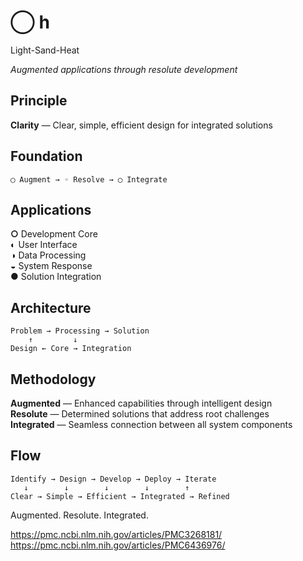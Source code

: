 # ◯ h
Light-Sand-Heat

*Augmented applications through resolute development*

## Principle

**Clarity** — Clear, simple, efficient design for integrated solutions

## Foundation

```
◯ Augment → ◦ Resolve → ◯ Integrate
```

## Applications

**○** Development Core  
**◐** User Interface  
**◑** Data Processing  
**◒** System Response  
**●** Solution Integration  

## Architecture

```
Problem → Processing → Solution
    ↑         ↓
Design ← Core → Integration
```

## Methodology

**Augmented** — Enhanced capabilities through intelligent design  
**Resolute** — Determined solutions that address root challenges  
**Integrated** — Seamless connection between all system components  

## Flow

```
Identify → Design → Develop → Deploy → Iterate
   ↓        ↓        ↓        ↓        ↑
Clear → Simple → Efficient → Integrated → Refined
```

Augmented. Resolute. Integrated.

https://pmc.ncbi.nlm.nih.gov/articles/PMC3268181/
https://pmc.ncbi.nlm.nih.gov/articles/PMC6436976/
